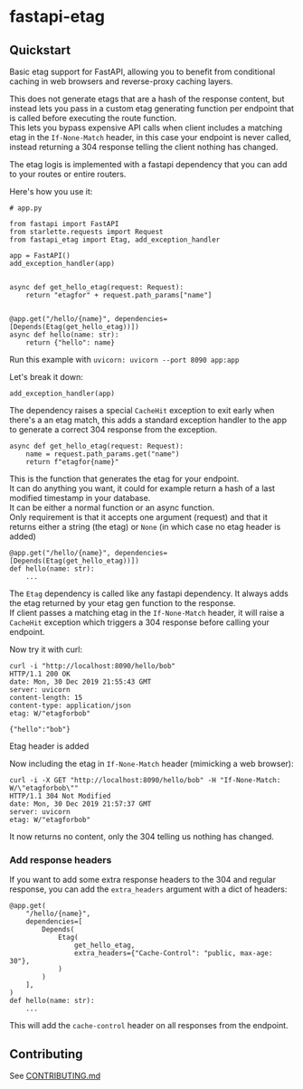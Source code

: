 # fastapi-etag

## Quickstart

Basic etag support for FastAPI, allowing you to benefit from conditional caching in web browsers and reverse-proxy caching layers.

This does not generate etags that are a hash of the response content, but instead lets you pass in a custom etag generating function per endpoint that is called before executing the route function.  
This lets you bypass expensive API calls when client includes a matching etag in the `If-None-Match` header, in this case your endpoint is never called, instead returning a 304 response telling the client nothing has changed.

The etag logis is implemented with a fastapi dependency that you can add to your routes or entire routers.

Here's how you use it:

```python3
# app.py

from fastapi import FastAPI
from starlette.requests import Request
from fastapi_etag import Etag, add_exception_handler

app = FastAPI()
add_exception_handler(app)


async def get_hello_etag(request: Request):
    return "etagfor" + request.path_params["name"]


@app.get("/hello/{name}", dependencies=[Depends(Etag(get_hello_etag))])
async def hello(name: str):
    return {"hello": name}

```

Run this example with `uvicorn: uvicorn --port 8090 app:app`

Let's break it down:

```python3
add_exception_handler(app)
```

The dependency raises a special `CacheHit` exception to exit early when there's a an etag match, this adds a standard exception handler to the app to generate a correct 304 response from the exception.

```python3
async def get_hello_etag(request: Request):
    name = request.path_params.get("name")
    return f"etagfor{name}"
```

This is the function that generates the etag for your endpoint.  
It can do anything you want, it could for example return a hash of a last modified timestamp in your database.  
It can be either a normal function or an async function.  
Only requirement is that it accepts one argument (request) and that it returns either a string (the etag) or `None` (in which case no etag header is added)


```python3
@app.get("/hello/{name}", dependencies=[Depends(Etag(get_hello_etag))])
def hello(name: str):
	...
```

The `Etag` dependency is called like any fastapi dependency.
It always adds the etag returned by your etag gen function to the response.  
If client passes a matching etag in the `If-None-Match` header, it will raise a `CacheHit` exception which triggers a 304 response before calling your endpoint.


Now try it with curl:

```
curl -i "http://localhost:8090/hello/bob"
HTTP/1.1 200 OK
date: Mon, 30 Dec 2019 21:55:43 GMT
server: uvicorn
content-length: 15
content-type: application/json
etag: W/"etagforbob"

{"hello":"bob"}
```

Etag header is added

Now including the etag in `If-None-Match` header (mimicking a web browser):

```
curl -i -X GET "http://localhost:8090/hello/bob" -H "If-None-Match: W/\"etagforbob\""
HTTP/1.1 304 Not Modified
date: Mon, 30 Dec 2019 21:57:37 GMT
server: uvicorn
etag: W/"etagforbob"
```

It now returns no content, only the 304 telling us nothing has changed.

### Add response headers

If you want to add some extra response headers to the 304 and regular response,
you can add the `extra_headers` argument with a dict of headers:

```
@app.get(
    "/hello/{name}",
    dependencies=[
        Depends(
            Etag(
                get_hello_etag,
                extra_headers={"Cache-Control": "public, max-age: 30"},
            )
        )
    ],
)
def hello(name: str):
	...
```

This will add the `cache-control` header on all responses from the endpoint.


## Contributing

See [CONTRIBUTING.md](CONTRIBUTING.md)

